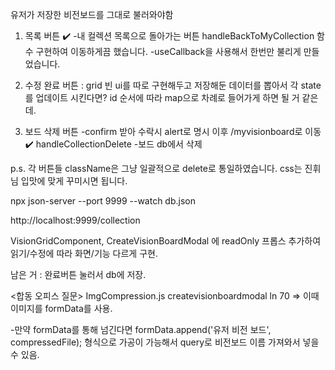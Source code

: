 유저가 저장한 비전보드를 그대로 불러와야함

1. 목록 버튼 ✔️
-내 컬렉션 목록으로 돌아가는 버튼 handleBackToMyCollection 함수 구현하여 이동하게끔 했습니다.
-useCallback을 사용해서 한번만 불리게 만들었습니다. 

2. 수정 완료 버튼 : 
grid 빈 ui를 따로 구현해두고 저장해둔 데이터를 뽑아서 각 state를 업데이트 시킨다면? id 순서에 따라 map으로 차례로 들어가게 하면 될 거 같은데.

3. 보드 삭제 버튼
-confirm 받아 수락시 alert로 명시 이후 /myvisionboard로 이동✔️ handleCollectionDelete
-보드 db에서 삭제



p.s. 각 버튼들 className은 그냥 일괄적으로 delete로 통일하였습니다. css는 진휘님 입맛에 맞게 꾸미시면 됩니다.

npx json-server --port 9999 --watch db.json

http://localhost:9999/collection

VisionGridComponent,
CreateVisionBoardModal 에 readOnly 프롭스 추가하여 읽기/수정에 따라 화면/기능 다르게 구현.


남은 거 : 완료버튼 눌러서 db에 저장.

<합동 오피스 질문>
ImgCompression.js
createvisionboardmodal ln 70 => 이때 이미지를 formData를 사용.

-만약 formData를 통해 넘긴다면 formData.append('유저 비전 보드', compressedFile); 형식으로 가공이 가능해서 query로 비전보드 이름 가져와서 넣을 수 있음.

